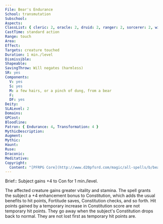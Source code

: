 ```yaml
---
File: Bear's Endurance
School: transmutation
Subschool: 
Aspects: 
ClassList: { cleric: 2, oracle: 2, druid: 2, ranger: 2, sorcerer: 2, wizard: 2, summoner: 2, unchained summoner: 2, alchemist: 2, magus: 2, bloodrager: 2, shaman: 2, psychic: 2, medium: 2 }
CastTime: standard action
Range: touch
Area: 
Effect: 
Targets: creature touched
Duration: 1 min./level
Dismissible: 
Shapeable: 
SavingThrow: Will negates (harmless)
SR: yes
Components:
  V: yes
  S: yes
  M: a few hairs, or a pinch of dung, from a bear
  F: 
  DF: yes
Deity: 
SLALevel: 2
Domains: 
GPCost: 
Bloodline: 
Patron: { Endurance: 4, Transformation: 4 }
MythicDescription: 
Augment: 
Mythic: 
Haunt: 
Ruse: 
Draconic: 
Meditative: 
Copyright:
  Content: "[PFRPG Core](http://www.d20pfsrd.com/magic/all-spells/b/bear-s-endurance)"
---
```

Brief:: Subject gains +4 to Con for 1 min./level.

The affected creature gains greater vitality and stamina. The spell grants the subject a +4 enhancement bonus to Constitution, which adds the usual benefits to hit points, Fortitude saves, Constitution checks, and so forth. Hit points gained by a temporary increase in Constitution score are not temporary hit points. They go away when the subject's Constitution drops back to normal. They are not lost first as temporary hit points are.
